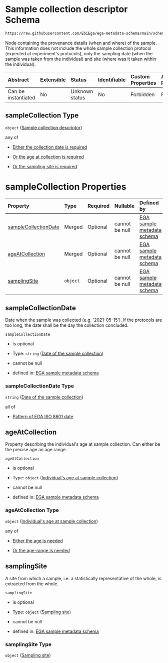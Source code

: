 # Sample collection descriptor Schema

```txt
https://raw.githubusercontent.com/EbiEga/ega-metadata-schema/main/schemas/EGA.sample.json#/properties/sampleCollection
```

Node containing the provenance details (when and where) of the sample. This information does not include the whole sample collection protocol (expected at experiment's protocols), only the sampling date (when the sample was taken from the individual) and site (where was it taken within the individual).

| Abstract            | Extensible | Status         | Identifiable | Custom Properties | Additional Properties | Access Restrictions | Defined In                                                                   |
| :------------------ | :--------- | :------------- | :----------- | :---------------- | :-------------------- | :------------------ | :--------------------------------------------------------------------------- |
| Can be instantiated | No         | Unknown status | No           | Forbidden         | Forbidden             | none                | [EGA.sample.json\*](../../../schemas/EGA.sample.json "open original schema") |

## sampleCollection Type

`object` ([Sample collection descriptor](ega-18-properties-sample-collection-descriptor.md))

any of

*   [Either the collection date is required](ega-18-properties-sample-collection-descriptor-anyof-either-the-collection-date-is-required.md "check type definition")

*   [Or the age at collection is required](ega-18-properties-sample-collection-descriptor-anyof-or-the-age-at-collection-is-required.md "check type definition")

*   [Or the sampling site is required](ega-18-properties-sample-collection-descriptor-anyof-or-the-sampling-site-is-required.md "check type definition")

# sampleCollection Properties

| Property                                      | Type     | Required | Nullable       | Defined by                                                                                                                                                                                                                                                                          |
| :-------------------------------------------- | :------- | :------- | :------------- | :---------------------------------------------------------------------------------------------------------------------------------------------------------------------------------------------------------------------------------------------------------------------------------- |
| [sampleCollectionDate](#samplecollectiondate) | Merged   | Optional | cannot be null | [EGA sample metadata schema](ega-18-properties-sample-collection-descriptor-properties-date-of-the-sample-collection.md "https://raw.githubusercontent.com/EbiEga/ega-metadata-schema/main/schemas/EGA.sample.json#/properties/sampleCollection/properties/sampleCollectionDate")   |
| [ageAtCollection](#ageatcollection)           | Merged   | Optional | cannot be null | [EGA sample metadata schema](ega-18-properties-sample-collection-descriptor-properties-individuals-age-at-sample-collection.md "https://raw.githubusercontent.com/EbiEga/ega-metadata-schema/main/schemas/EGA.sample.json#/properties/sampleCollection/properties/ageAtCollection") |
| [samplingSite](#samplingsite)                 | `object` | Optional | cannot be null | [EGA sample metadata schema](ega-18-properties-sample-collection-descriptor-properties-sampling-site.md "https://raw.githubusercontent.com/EbiEga/ega-metadata-schema/main/schemas/EGA.sample.json#/properties/sampleCollection/properties/samplingSite")                           |

## sampleCollectionDate

Date when the sample was collected (e.g. '2021-05-15'). If the protocols are too long, the date shall be the day the collection concluded.

`sampleCollectionDate`

*   is optional

*   Type: `string` ([Date of the sample collection](ega-18-properties-sample-collection-descriptor-properties-date-of-the-sample-collection.md))

*   cannot be null

*   defined in: [EGA sample metadata schema](ega-18-properties-sample-collection-descriptor-properties-date-of-the-sample-collection.md "https://raw.githubusercontent.com/EbiEga/ega-metadata-schema/main/schemas/EGA.sample.json#/properties/sampleCollection/properties/sampleCollectionDate")

### sampleCollectionDate Type

`string` ([Date of the sample collection](ega-18-properties-sample-collection-descriptor-properties-date-of-the-sample-collection.md))

all of

*   [Pattern of EGA ISO 8601 date](ega-12-definitions-pattern-of-ega-iso-8601-date.md "check type definition")

## ageAtCollection

Property describing the individual's age at sample collection. Can either be the precise age an age range.

`ageAtCollection`

*   is optional

*   Type: `object` ([Individual's age at sample collection](ega-18-properties-sample-collection-descriptor-properties-individuals-age-at-sample-collection.md))

*   cannot be null

*   defined in: [EGA sample metadata schema](ega-18-properties-sample-collection-descriptor-properties-individuals-age-at-sample-collection.md "https://raw.githubusercontent.com/EbiEga/ega-metadata-schema/main/schemas/EGA.sample.json#/properties/sampleCollection/properties/ageAtCollection")

### ageAtCollection Type

`object` ([Individual's age at sample collection](ega-18-properties-sample-collection-descriptor-properties-individuals-age-at-sample-collection.md))

any of

*   [Either the age is needed](ega-18-properties-sample-collection-descriptor-properties-individuals-age-at-sample-collection-anyof-either-the-age-is-needed.md "check type definition")

*   [Or the age-range is needed](ega-18-properties-sample-collection-descriptor-properties-individuals-age-at-sample-collection-anyof-or-the-age-range-is-needed.md "check type definition")

## samplingSite

A site from which a sample, i.e. a statistically representative of the whole, is extracted from the whole.

`samplingSite`

*   is optional

*   Type: `object` ([Sampling site](ega-18-properties-sample-collection-descriptor-properties-sampling-site.md))

*   cannot be null

*   defined in: [EGA sample metadata schema](ega-18-properties-sample-collection-descriptor-properties-sampling-site.md "https://raw.githubusercontent.com/EbiEga/ega-metadata-schema/main/schemas/EGA.sample.json#/properties/sampleCollection/properties/samplingSite")

### samplingSite Type

`object` ([Sampling site](ega-18-properties-sample-collection-descriptor-properties-sampling-site.md))
